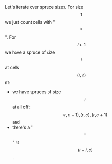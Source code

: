 Let's iterate over spruce sizes.  For size $$1$$ we just count cells with "$$*$$".  For $$i > 1$$ we have a spruce of size $$i$$ at cells $$(r, c)$$ iff:

* we have spruces of size $$i$$ at all off: $$(r, c-1), (r, c), (r, c+1)$$ and
* there's a "$$*$$" at $$(r-i, c)$$.
